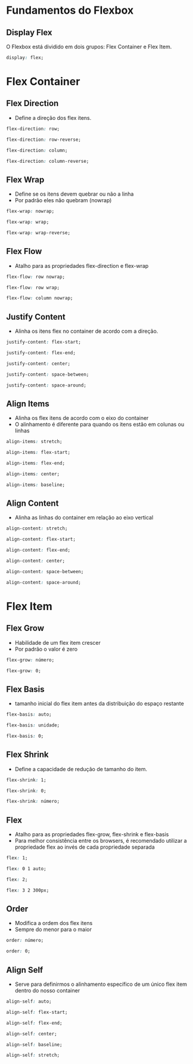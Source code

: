 # Fundamentos do Flexbox

## Display Flex

O Flexbox está dividido em dois grupos: Flex Container e Flex Item.

```css
display: flex;
```

# Flex Container

## Flex Direction

- Define a direção dos flex itens.

```css
flex-direction: row;

flex-direction: row-reverse;

flex-direction: column;

flex-direction: column-reverse;
```

## Flex Wrap

- Define se os itens devem quebrar ou não a linha
- Por padrão eles não quebram (nowrap)

```css
flex-wrap: nowrap;

flex-wrap: wrap;

flex-wrap: wrap-reverse;
```

## Flex Flow

- Atalho para as propriedades flex-direction e flex-wrap

```css
flex-flow: row nowrap;

flex-flow: row wrap;

flex-flow: column nowrap;
```

## Justify Content

- Alinha os itens flex no container de acordo com a direção.

```css
justify-content: flex-start;

justify-content: flex-end;

justify-content: center;

justify-content: space-between;

justify-content: space-around;
```

## Align Items

- Alinha os flex itens de acordo com o eixo do container
- O alinhamento é diferente para quando os itens estão em colunas ou linhas

```css
align-items: stretch;

align-items: flex-start;

align-items: flex-end;

align-items: center;

align-items: baseline;
```

## Align Content

- Alinha as linhas do container em relação ao eixo vertical

```css
align-content: stretch;

align-content: flex-start;

align-content: flex-end;

align-content: center;

align-content: space-between;

align-content: space-around;
```

# Flex Item

## Flex Grow

- Habilidade de um flex item crescer
- Por padrão o valor é zero

```css
flex-grow: número;

flex-grow: 0;
```

## Flex Basis

- tamanho inicial do flex item antes da distribuição do espaço restante

```css
flex-basis: auto;

flex-basis: unidade;

flex-basis: 0;
```

## Flex Shrink

- Define a capacidade de redução de tamanho do item.

```css
flex-shrink: 1;

flex-shrink: 0;

flex-shrink: número;
```

## Flex

- Atalho para as propriedades flex-grow, flex-shrink e flex-basis
- Para melhor consistência entre os browsers, é recomendado utilizar a propriedade flex ao invés de cada propriedade separada

```css
flex: 1;

flex: 0 1 auto;

flex: 2;

flex: 3 2 300px;
```

## Order

- Modifica a ordem dos flex itens
- Sempre do menor para o maior

```css
order: número;

order: 0;
```

## Align Self

- Serve para definirmos o alinhamento específico de um único flex item dentro do nosso container

```css
align-self: auto;

align-self: flex-start;

align-self: flex-end;

align-self: center;

align-self: baseline;

align-self: stretch;
```